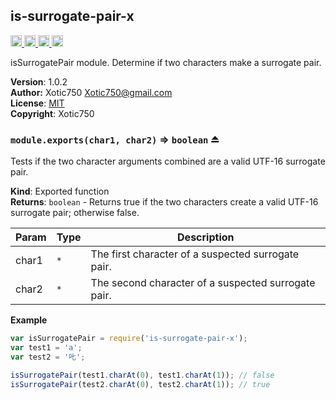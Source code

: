 <a name="module_is-surrogate-pair-x"></a>
## is-surrogate-pair-x
<a href="https://travis-ci.org/Xotic750/is-surrogate-pair-x"
title="Travis status">
<img src="https://travis-ci.org/Xotic750/is-surrogate-pair-x.svg?branch=master"
alt="Travis status" height="18">
</a>
<a href="https://david-dm.org/Xotic750/is-surrogate-pair-x"
title="Dependency status">
<img src="https://david-dm.org/Xotic750/is-surrogate-pair-x.svg"
alt="Dependency status" height="18"/>
</a>
<a href="https://david-dm.org/Xotic750/is-surrogate-pair-x#info=devDependencies"
title="devDependency status">
<img src="https://david-dm.org/Xotic750/is-surrogate-pair-x/dev-status.svg"
alt="devDependency status" height="18"/>
</a>
<a href="https://badge.fury.io/js/is-surrogate-pair-x" title="npm version">
<img src="https://badge.fury.io/js/is-surrogate-pair-x.svg"
alt="npm version" height="18">
</a>

isSurrogatePair module. Determine if two characters make a surrogate pair.

**Version**: 1.0.2  
**Author:** Xotic750 <Xotic750@gmail.com>  
**License**: [MIT](&lt;https://opensource.org/licenses/MIT&gt;)  
**Copyright**: Xotic750  
<a name="exp_module_is-surrogate-pair-x--module.exports"></a>
### `module.exports(char1, char2)` ⇒ <code>boolean</code> ⏏
Tests if the two character arguments combined are a valid UTF-16
surrogate pair.

**Kind**: Exported function  
**Returns**: <code>boolean</code> - Returns true if the two characters create a valid
 UTF-16 surrogate pair; otherwise false.  

| Param | Type | Description |
| --- | --- | --- |
| char1 | <code>\*</code> | The first character of a suspected surrogate pair. |
| char2 | <code>\*</code> | The second character of a suspected surrogate pair. |

**Example**  
```js
var isSurrogatePair = require('is-surrogate-pair-x');
var test1 = 'a';
var test2 = '𠮟';

isSurrogatePair(test1.charAt(0), test1.charAt(1)); // false
isSurrogatePair(test2.charAt(0), test2.charAt(1)); // true
```
